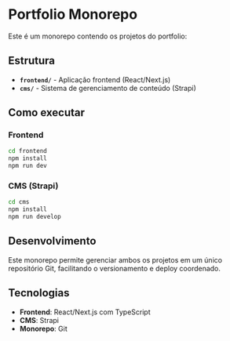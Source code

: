 # Portfolio Monorepo

Este é um monorepo contendo os projetos do portfolio:

## Estrutura

- **`frontend/`** - Aplicação frontend (React/Next.js)
- **`cms/`** - Sistema de gerenciamento de conteúdo (Strapi)

## Como executar

### Frontend

```bash
cd frontend
npm install
npm run dev
```

### CMS (Strapi)

```bash
cd cms
npm install
npm run develop
```

## Desenvolvimento

Este monorepo permite gerenciar ambos os projetos em um único repositório Git, facilitando o versionamento e deploy coordenado.

## Tecnologias

- **Frontend**: React/Next.js com TypeScript
- **CMS**: Strapi
- **Monorepo**: Git
